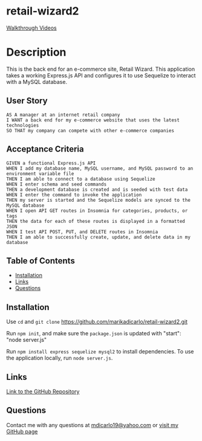 # retail-wizard2

[Walkthrough Videos](https://drive.google.com/drive/folders/1IZDMgrhbS4oWKBEOIASOgr-PEjFQQwjW)


# Description
This is the back end for an e-commerce site, Retail Wizard. This application takes a working Express.js API and configures it to use Sequelize to interact with a MySQL database.

## User Story
```
AS A manager at an internet retail company
I WANT a back end for my e-commerce website that uses the latest technologies
SO THAT my company can compete with other e-commerce companies
```

## Acceptance Criteria
```
GIVEN a functional Express.js API
WHEN I add my database name, MySQL username, and MySQL password to an environment variable file
THEN I am able to connect to a database using Sequelize
WHEN I enter schema and seed commands
THEN a development database is created and is seeded with test data
WHEN I enter the command to invoke the application
THEN my server is started and the Sequelize models are synced to the MySQL database
WHEN I open API GET routes in Insomnia for categories, products, or tags
THEN the data for each of these routes is displayed in a formatted JSON
WHEN I test API POST, PUT, and DELETE routes in Insomnia
THEN I am able to successfully create, update, and delete data in my database
```

## Table of Contents
- [Installation](#Installation)
- [Links](#Links)
- [Questions](#Questions)

## Installation

Use `cd` and `git clone` https://github.com/marikadicarlo/retail-wizard2.git 

Run `npm init`, and make sure the `package.json` is updated with "start": "node server.js"

Run `npm install express sequelize mysql2` to install dependencies. To use the application locally, run `node server.js`.

## Links
[Link to the GitHub Repository](https://marikadicarlo.github.io/retail-wizard2/)


## Questions
Contact me with any questions at <mdicarlo19@yahoo.com> or [visit my GitHub page](https://github.com/marikadicarlo)
